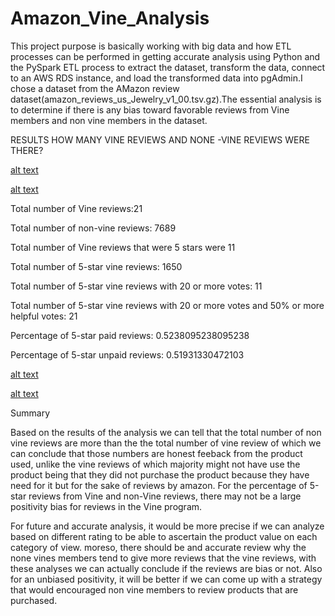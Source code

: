 # Amazon_Vine_Analysis
This project purpose is basically working with big data and how ETL processes can be performed in getting accurate analysis using Python and the PySpark ETL process to extract the dataset, transform the data, connect to an AWS RDS instance, and load the transformed data into pgAdmin.I chose a dataset from the AMazon review dataset(amazon_reviews_us_Jewelry_v1_00.tsv.gz).The essential  analysis is to determine if there is any bias toward favorable reviews from Vine members and non vine members in the dataset. 

RESULTS
HOW MANY VINE REVIEWS AND NONE -VINE REVIEWS WERE THERE?

 [alt text](https://github.com/DeloxyAdeola/Amazon_Vine_Analysi/blob/main/fig/fig%201.png)
 
 [alt text](https://github.com/DeloxyAdeola/Amazon_Vine_Analysi/blob/main/fig/fig%202.png)

Total number of Vine reviews:21

Total number of non-vine reviews: 7689

Total number of Vine reviews that were 5 stars were 11

Total number of 5-star vine reviews: 1650

Total number of 5-star vine reviews with 20 or more votes: 11

Total number of 5-star vine reviews with 20 or more votes and 50% or more helpful votes: 21

Percentage of 5-star paid reviews: 0.5238095238095238

Percentage of 5-star unpaid reviews: 0.51931330472103

[alt text](https://github.com/DeloxyAdeola/Amazon_Vine_Analysi/blob/main/fig/fig%203.png)

[alt text](https://github.com/DeloxyAdeola/Amazon_Vine_Analysi/blob/main/fig/fig%204.png)

Summary

Based on the results of the analysis we can tell that the total number of  non vine reviews are more than the the total number of vine review of which we can conclude that those numbers are honest feeback from the product used, unlike the vine reviews of which majority might not have use the product being that they did not purchase the product because they have need for it but for the sake of reviews by amazon. For the percentage of 5-star reviews from Vine and non-Vine reviews, there may not be a large positivity bias for reviews in the Vine program. 

For future and accurate analysis, it would be more precise if we can analyze based on different rating to be able to ascertain the product value on each category of view. moreso, there should be  and accurate review why the none vines members tend to give more reviews that the vine reviews, with these analyses we can actually conclude if the reviews are bias or not. Also for an unbiased positivity, it will be better if we can come up with a strategy that would encouraged non vine members to review products that are purchased.
